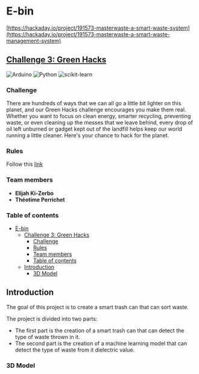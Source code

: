 # E-bin
[https://hackaday.io/project/191573-masterwaste-a-smart-waste-system](https://hackaday.io/project/191573-masterwaste-a-smart-waste-management-system)
## [Challenge 3: Green Hacks](https://hackaday.io/contest/190152-supplyframe-designlab-2023-hackaday-prize/log/216917-challenge-3-green-hacks)

![Arduino](https://img.shields.io/badge/-Arduino-00979D?style=for-the-badge&logo=Arduino&logoColor=white) ![Python](https://img.shields.io/badge/python-3670A0?style=for-the-badge&logo=python&logoColor=ffdd54) ![scikit-learn](https://img.shields.io/badge/scikit--learn-%23F7931E.svg?style=for-the-badge&logo=scikit-learn&logoColor=white) 

### Challenge

There are hundreds of ways that we can all go a little bit lighter on this planet, and our Green Hacks challenge encourages you make them real.  Whether you want to focus on clean energy, smarter recycling, preventing waste, or even cleaning up the messes that we leave behind, every drop of oil left unburned or gadget kept out of the landfill helps keep our world running a little cleaner.  Here's your chance to hack for the planet.

### Rules

Follow this [link](https://cdn.hackaday.io/files/1901528135463168/Hackaday%20Prize%202023%20Official%20Rules.pdf)

### Team members

- **Elijah Ki-Zerbo**
- **Théotime Perrichet**

### Table of contents

- [E-bin](#e-bin)
  - [Challenge 3: Green Hacks](#challenge-3-green-hacks)
    - [Challenge](#challenge)
    - [Rules](#rules)
    - [Team members](#team-members)
    - [Table of contents](#table-of-contents)
  - [Introduction](#introduction)
    - [3D Model](#3d-model)

## Introduction

The goal of this project is to create a smart trash can that can sort waste.

The project is divided into two parts:
- The first part is the creation of a smart trash can that can detect the type of waste thrown in it.
- The second part is the creation of a machine learning model that can detect the type of waste from it dielectric value.

### 3D Model
